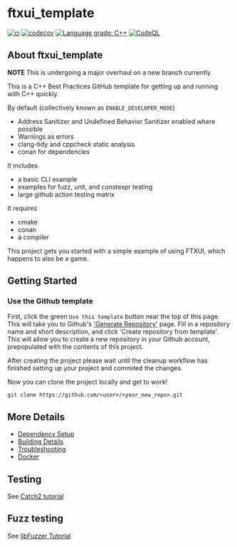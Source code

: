 # ftxui_template

[![ci](https://github.com/cpp-best-practices/ftxui_template/actions/workflows/ci.yml/badge.svg)](https://github.com/cpp-best-practices/ftxui_template/actions/workflows/ci.yml)
[![codecov](https://codecov.io/gh/cpp-best-practices/ftxui_template/branch/main/graph/badge.svg)](https://codecov.io/gh/cpp-best-practices/ftxui_template)
[![Language grade: C++](https://img.shields.io/lgtm/grade/cpp/github/cpp-best-practices/ftxui_template)](https://lgtm.com/projects/g/cpp-best-practices/ftxui_template/context:cpp)
[![CodeQL](https://github.com/cpp-best-practices/ftxui_template/actions/workflows/codeql-analysis.yml/badge.svg)](https://github.com/cpp-best-practices/ftxui_template/actions/workflows/codeql-analysis.yml)

## About ftxui_template

**NOTE** This is undergoing a major overhaul on a new branch currently.


This is a C++ Best Practices GitHub template for getting up and running with C++ quickly.

By default (collectively known as `ENABLE_DEVELOPER_MODE`)

 * Address Sanitizer and Undefined Behavior Sanitizer enabled where possible
 * Warnings as errors
 * clang-tidy and cppcheck static analysis
 * conan for dependencies

It includes

 * a basic CLI example
 * examples for fuzz, unit, and constexpr testing
 * large github action testing matrix

It requires

 * cmake
 * conan
 * a compiler


This project gets you started with a simple example of using FTXUI, which happens to also be a game.


## Getting Started

### Use the Github template
First, click the green `Use this template` button near the top of this page.
This will take you to Github's ['Generate Repository'](https://github.com/cpp-best-practices/ftxui_template/generate) page.
Fill in a repository name and short description, and click 'Create repository from template'.
This will allow you to create a new repository in your Github account,
prepopulated with the contents of this project.

After creating the project please wait until the cleanup workflow has finished 
setting up your project and commited the changes.

Now you can clone the project locally and get to work!

    git clone https://github.com/<user>/<your_new_repo>.git

## More Details

 * [Dependency Setup](README_dependencies.md)
 * [Building Details](README_building.md)
 * [Troubleshooting](README_troubleshooting.md)
 * [Docker](README_docker.md)

## Testing

See [Catch2 tutorial](https://github.com/catchorg/Catch2/blob/master/docs/tutorial.md)

## Fuzz testing

See [libFuzzer Tutorial](https://github.com/google/fuzzing/blob/master/tutorial/libFuzzerTutorial.md)


